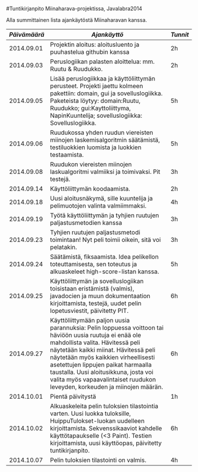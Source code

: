 #Tuntikirjanpito Miinaharava-projektissa, Javalabra2014

Alla summittainen lista ajankäytöstä Miinaharavan kanssa.

|*Päivämäärä*|*Ajankäyttö*|*Tunnit*|
|------------|------------|--------|
|2014.09.01 | Projektin aloitus: aloitusluento ja puuhastelua githubin kanssa | 2h
|2014.09.03 | Peruslogiikan palasten aloittelua: mm. Ruutu & Ruudukko. | 2h
|2014.09.05 | Lisää peruslogiikkaa ja käyttöliittymän perusteet. Projekti jaettu kolmeen pakettiin: domain, gui ja sovelluslogiikka. Paketeista löytyy: domain:Ruutu, Ruudukko; gui:Kayttoliittyma, NapinKuuntelija; sovelluslogiikka: Sovelluslogiikka. | 5h
|2014.09.06 | Ruudukossa yhden ruudun viereisten miinojen laskemisalgoritmin säätämistä, testiluokkien luomista ja luokkien testaamista. | 5h
|2014.09.08 | Ruudukon viereisten miinojen laskualgoritmi valmiiksi ja toimivaksi. Pit testejä. | 3h
|2014.09.14 | Käyttöliittymän koodaamista. | 2h
|2014.09.18 | Uusi aloitusnäkymä, sille kuuntelija ja pelimuotojen valinta valmiimmaksi. | 4h
|2014.09.19 | Työtä käyttöliittymän ja tyhjien ruutujen paljastusmetodien kanssa | 3h
|2014.09.23 | Tyhjien ruutujen paljastusmetodi toimintaan! Nyt peli toimii oikein, sitä voi pelatakin. | 3h
|2014.09.24 | Säätämistä, fiksaamista. Idea pelikellon toteuttamisesta, sen toteutus ja alkuaskeleet high-score-listan kanssa. | 5h
|2014.09.25| Käyttöliittymän ja sovelluslogiikan toisistaan eristämistä (valmis), javadocien ja muun dokumentaation kirjoittamista, testejä, uudet pelin lopetusviestit, päivitetty PIT. | 6h
|2014.09.27| Käyttöliittymään paljon uusia parannuksia: Pelin loppuessa voittoon tai häviöön uusia ruutuja ei enää ole mahdollista valita. Hävitessä peli näytetään kaikki miinat. Hävitessä peli näytetään myös kaikkien virheellisesti asetettujen lippujen paikat harmaalla taustalla. Uusi aloitusikkuna, josta voi valita myös vapaavalintaiset ruudukon leveyden, korkeuden ja miinojen määrän.| 6h
|2014.10.01| Pientä päivitystä | 1h
|2014.10.02| Alkuaskeleita pelin tuloksien tilastointia varten. Uusi luokka tuloksille, HuippuTulokset-luokan uudelleen kirjoittamista. Sekvenssikaaviot kahdelle käyttötapaukselle (<3 Paint). Testien kirjoittamista, uusi käyttöopas, päivitetty tuntikirjanpito.|  6h
|2014.10.07| Pelin tuloksien tilastointi on valmis.|4h
